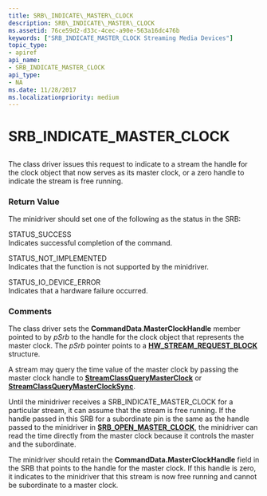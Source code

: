 ```yaml
---
title: SRB\_INDICATE\_MASTER\_CLOCK
description: SRB\_INDICATE\_MASTER\_CLOCK
ms.assetid: 76ce59d2-d33c-4cec-a90e-563a16dc476b
keywords: ["SRB_INDICATE_MASTER_CLOCK Streaming Media Devices"]
topic_type:
- apiref
api_name:
- SRB_INDICATE_MASTER_CLOCK
api_type:
- NA
ms.date: 11/28/2017
ms.localizationpriority: medium
---
```


# SRB\_INDICATE\_MASTER\_CLOCK


## <span id="ddk_srb_indicate_master_clock_ks"></span><span id="DDK_SRB_INDICATE_MASTER_CLOCK_KS"></span>


The class driver issues this request to indicate to a stream the handle for the clock object that now serves as its master clock, or a zero handle to indicate the stream is free running.

### <span id="return_value"></span><span id="RETURN_VALUE"></span>Return Value

The minidriver should set one of the following as the status in the SRB:

<span id="STATUS_SUCCESS"></span><span id="status_success"></span>STATUS\_SUCCESS  
Indicates successful completion of the command.

<span id="STATUS_NOT_IMPLEMENTED"></span><span id="status_not_implemented"></span>STATUS\_NOT\_IMPLEMENTED  
Indicates that the function is not supported by the minidriver.

<span id="STATUS_IO_DEVICE_ERROR"></span><span id="status_io_device_error"></span>STATUS\_IO\_DEVICE\_ERROR  
Indicates that a hardware failure occurred.

### Comments

The class driver sets the **CommandData**.**MasterClockHandle** member pointed to by *pSrb* to the handle for the clock object that represents the master clock. The *pSrb* pointer points to a [**HW\_STREAM\_REQUEST\_BLOCK**](/windows-hardware/drivers/ddi/strmini/ns-strmini-_hw_stream_request_block) structure.

A stream may query the time value of the master clock by passing the master clock handle to [**StreamClassQueryMasterClock**](/windows-hardware/drivers/ddi/strmini/nf-strmini-streamclassquerymasterclock) or [**StreamClassQueryMasterClockSync**](/windows-hardware/drivers/ddi/strmini/nf-strmini-streamclassquerymasterclocksync).

Until the minidriver receives a SRB\_INDICATE\_MASTER\_CLOCK for a particular stream, it can assume that the stream is free running. If the handle passed in this SRB for a subordinate pin is the same as the handle passed to the minidriver in [**SRB\_OPEN\_MASTER\_CLOCK**](srb-open-master-clock.md), the minidriver can read the time directly from the master clock because it controls the master and the subordinate.

The minidriver should retain the **CommandData.MasterClockHandle** field in the SRB that points to the handle for the master clock. If this handle is zero, it indicates to the minidriver that this stream is now free running and cannot be subordinate to a master clock.

 

